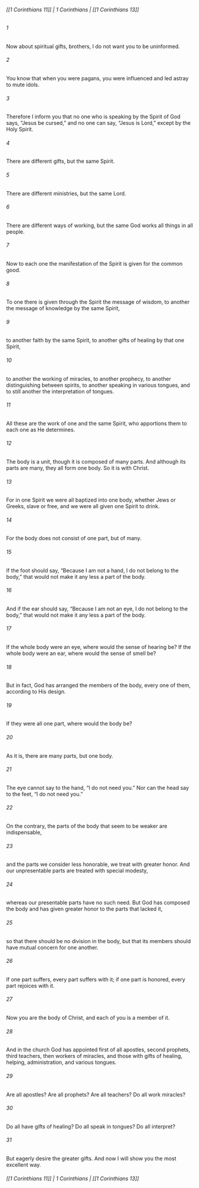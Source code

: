 ###### [[1 Corinthians 11]] | 1 Corinthians | [[1 Corinthians 13]]

###### 1
Now about spiritual gifts, brothers, I do not want you to be uninformed.
###### 2
You know that when you were pagans, you were influenced and led astray to mute idols.
###### 3
Therefore I inform you that no one who is speaking by the Spirit of God says, “Jesus be cursed,” and no one can say, “Jesus is Lord,” except by the Holy Spirit.
###### 4
There are different gifts, but the same Spirit.
###### 5
There are different ministries, but the same Lord.
###### 6
There are different ways of working, but the same God works all things in all people.
###### 7
Now to each one the manifestation of the Spirit is given for the common good.
###### 8
To one there is given through the Spirit the message of wisdom, to another the message of knowledge by the same Spirit,
###### 9
to another faith by the same Spirit, to another gifts of healing by that one Spirit,
###### 10
to another the working of miracles, to another prophecy, to another distinguishing between spirits, to another speaking in various tongues, and to still another the interpretation of tongues.
###### 11
All these are the work of one and the same Spirit, who apportions them to each one as He determines.
###### 12
The body is a unit, though it is composed of many parts. And although its parts are many, they all form one body. So it is with Christ.
###### 13
For in one Spirit we were all baptized into one body, whether Jews or Greeks, slave or free, and we were all given one Spirit to drink.
###### 14
For the body does not consist of one part, but of many.
###### 15
If the foot should say, “Because I am not a hand, I do not belong to the body,” that would not make it any less a part of the body.
###### 16
And if the ear should say, “Because I am not an eye, I do not belong to the body,” that would not make it any less a part of the body.
###### 17
If the whole body were an eye, where would the sense of hearing be? If the whole body were an ear, where would the sense of smell be?
###### 18
But in fact, God has arranged the members of the body, every one of them, according to His design.
###### 19
If they were all one part, where would the body be?
###### 20
As it is, there are many parts, but one body.
###### 21
The eye cannot say to the hand, “I do not need you.” Nor can the head say to the feet, “I do not need you.”
###### 22
On the contrary, the parts of the body that seem to be weaker are indispensable,
###### 23
and the parts we consider less honorable, we treat with greater honor. And our unpresentable parts are treated with special modesty,
###### 24
whereas our presentable parts have no such need. But God has composed the body and has given greater honor to the parts that lacked it,
###### 25
so that there should be no division in the body, but that its members should have mutual concern for one another.
###### 26
If one part suffers, every part suffers with it; if one part is honored, every part rejoices with it.
###### 27
Now you are the body of Christ, and each of you is a member of it.
###### 28
And in the church God has appointed first of all apostles, second prophets, third teachers, then workers of miracles, and those with gifts of healing, helping, administration, and various tongues.
###### 29
Are all apostles? Are all prophets? Are all teachers? Do all work miracles?
###### 30
Do all have gifts of healing? Do all speak in tongues? Do all interpret?
###### 31
But eagerly desire the greater gifts. And now I will show you the most excellent way.

###### [[1 Corinthians 11]] | 1 Corinthians | [[1 Corinthians 13]]
